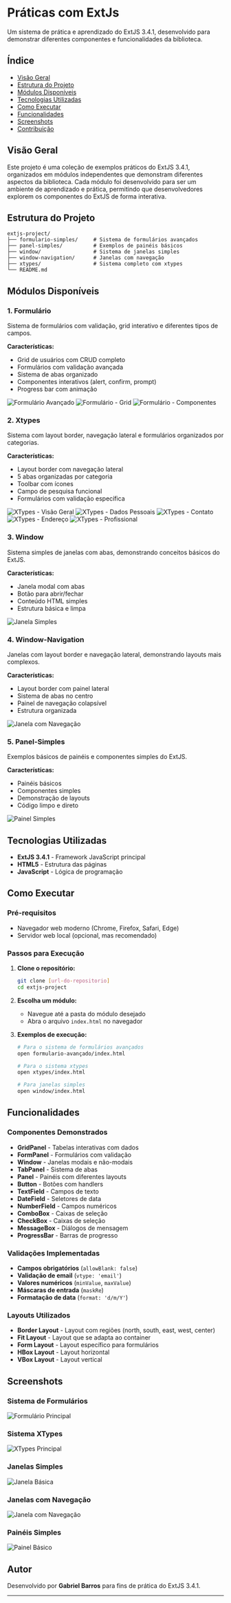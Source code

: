 # Práticas com ExtJs

Um sistema de prática e aprendizado do ExtJS 3.4.1, desenvolvido para demonstrar diferentes componentes e funcionalidades da biblioteca.

## Índice

- [Visão Geral](#visão-geral)
- [Estrutura do Projeto](#estrutura-do-projeto)
- [Módulos Disponíveis](#módulos-disponíveis)
- [Tecnologias Utilizadas](#tecnologias-utilizadas)
- [Como Executar](#como-executar)
- [Funcionalidades](#funcionalidades)
- [Screenshots](#screenshots)
- [Contribuição](#contribuição)

## Visão Geral

Este projeto é uma coleção de exemplos práticos do ExtJS 3.4.1, organizados em módulos independentes que demonstram diferentes aspectos da biblioteca. Cada módulo foi desenvolvido para ser um ambiente de aprendizado e prática, permitindo que desenvolvedores explorem os componentes do ExtJS de forma interativa.

## Estrutura do Projeto

```
extjs-project/
├── formulario-simples/     # Sistema de formulários avançados
├── panel-simples/          # Exemplos de painéis básicos
├── window/                 # Sistema de janelas simples
├── window-navigation/      # Janelas com navegação
├── xtypes/                 # Sistema completo com xtypes
└── README.md
```

## Módulos Disponíveis

### 1. **Formulário** 
Sistema de formulários com validação, grid interativo e diferentes tipos de campos.

**Características:**
- Grid de usuários com CRUD completo
- Formulários com validação avançada
- Sistema de abas organizado
- Componentes interativos (alert, confirm, prompt)
- Progress bar com animação

![Formulário Avançado](formulario/img/form.png)
![Formulário - Grid](formulario/img/form2.png)
![Formulário - Componentes](formulario/img/form3.png)

### 2. **Xtypes** 
Sistema com layout border, navegação lateral e formulários organizados por categorias.

**Características:**
- Layout border com navegação lateral
- 5 abas organizadas por categoria
- Toolbar com ícones
- Campo de pesquisa funcional
- Formulários com validação específica

![XTypes - Visão Geral](xtypes/img/xtype.png)
![XTypes - Dados Pessoais](xtypes/img/xtype2.png)
![XTypes - Contato](xtypes/img/xtype3.png)
![XTypes - Endereço](xtypes/img/xtype4.png)
![XTypes - Profissional](xtypes/img/xtype5.png)

### 3. **Window** 
Sistema simples de janelas com abas, demonstrando conceitos básicos do ExtJS.

**Características:**
- Janela modal com abas
- Botão para abrir/fechar
- Conteúdo HTML simples
- Estrutura básica e limpa

![Janela Simples](window/img/window1.png)

### 4. **Window-Navigation** 
Janelas com layout border e navegação lateral, demonstrando layouts mais complexos.

**Características:**
- Layout border com painel lateral
- Sistema de abas no centro
- Painel de navegação colapsível
- Estrutura organizada

![Janela com Navegação](window-navigation/img/window-navigation.png)

### 5. **Panel-Simples** 
Exemplos básicos de painéis e componentes simples do ExtJS.

**Características:**
- Painéis básicos
- Componentes simples
- Demonstração de layouts
- Código limpo e direto

![Painel Simples](panel-simples/img/panel.png)

## Tecnologias Utilizadas

- **ExtJS 3.4.1** - Framework JavaScript principal
- **HTML5** - Estrutura das páginas
- **JavaScript** - Lógica de programação

## Como Executar

### Pré-requisitos
- Navegador web moderno (Chrome, Firefox, Safari, Edge)
- Servidor web local (opcional, mas recomendado)

### Passos para Execução

1. **Clone o repositório:**
   ```bash
   git clone [url-do-repositorio]
   cd extjs-project
   ```

2. **Escolha um módulo:**
   - Navegue até a pasta do módulo desejado
   - Abra o arquivo `index.html` no navegador

3. **Exemplos de execução:**
   ```bash
   # Para o sistema de formulários avançados
   open formulario-avançado/index.html
   
   # Para o sistema xtypes
   open xtypes/index.html
   
   # Para janelas simples
   open window/index.html
   ```

## Funcionalidades

### Componentes Demonstrados

- **GridPanel** - Tabelas interativas com dados
- **FormPanel** - Formulários com validação
- **Window** - Janelas modais e não-modais
- **TabPanel** - Sistema de abas
- **Panel** - Painéis com diferentes layouts
- **Button** - Botões com handlers
- **TextField** - Campos de texto
- **DateField** - Seletores de data
- **NumberField** - Campos numéricos
- **ComboBox** - Caixas de seleção
- **CheckBox** - Caixas de seleção
- **MessageBox** - Diálogos de mensagem
- **ProgressBar** - Barras de progresso

### Validações Implementadas

- **Campos obrigatórios** (`allowBlank: false`)
- **Validação de email** (`vtype: 'email'`)
- **Valores numéricos** (`minValue`, `maxValue`)
- **Máscaras de entrada** (`maskRe`)
- **Formatação de data** (`format: 'd/m/Y'`)

### Layouts Utilizados

- **Border Layout** - Layout com regiões (north, south, east, west, center)
- **Fit Layout** - Layout que se adapta ao container
- **Form Layout** - Layout específico para formulários
- **HBox Layout** - Layout horizontal
- **VBox Layout** - Layout vertical

## Screenshots

### Sistema de Formulários
![Formulário Principal](formulario/img/form.png)

### Sistema XTypes
![XTypes Principal](xtypes/img/xtype.png)

### Janelas Simples
![Janela Básica](window/img/window1.png)

### Janelas com Navegação
![Janela com Navegação](window-navigation/img/window-navigation.png)

### Painéis Simples
![Painel Básico](panel-simples/img/panel.png)


##  Autor

Desenvolvido por **Gabriel Barros** para fins de prática do ExtJS 3.4.1.

---
